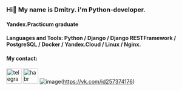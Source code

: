### Hi👋 My name is Dmitry. i'm Python-developer.

#### Yandex.Practicum graduate

#### Languages and Tools: Python / Django / Django RESTFramework / PostgreSQL / Docker / Yandex.Cloud / Linux / Nginx.

#### My contact:
[<img src="https://camo.githubusercontent.com/35650e49d3cc754ccc618cf7731d3d1a2c701d6cfd69ce9f22b0f7779c0f3204/68747470733a2f2f63646e2e6a7364656c6976722e6e65742f6e706d2f73696d706c652d69636f6e7340332e302e312f69636f6e732f74656c656772616d2e737667" alt="telegram" height="40" data-canonical-src="https://cdn.jsdelivr.net/npm/simple-icons@3.0.1/icons/telegram.svg" style="max-width: 100%;">](https://t.me/Parovoz27)
[<img src="https://camo.githubusercontent.com/7262ecd5fc23fa8d398d52b3882e83674f41bcc3f7190e0c55d7e0b86ffa2fcf/68747470733a2f2f63646e2e6a7364656c6976722e6e65742f6e706d2f73696d706c652d69636f6e7340332e302e312f69636f6e732f686162722e737667" alt="habr" height="40" data-canonical-src="https://cdn.jsdelivr.net/npm/simple-icons@3.0.1/icons/habr.svg" style="max-width: 100%;">](https://career.habr.com/lexxar91)
![image](https://user-images.githubusercontent.com/57530624/187027508-8ba157b7-9ce9-40f4-bf18-13a0c59af1ff.png)(https://vk.com/id257374176)




